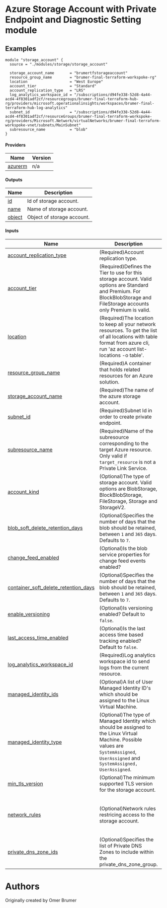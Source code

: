 <!-- BEGIN_TF_DOCS -->

# Azure Storage Account with Private Endpoint and Diagnostic Setting module

## Examples
```hcl
module "storage_account" {
  source = "./modules/storage/storage_account"

  storage_account_name       = "brumertfstorageaccount"
  resource_group_name        = "brumer-final-terraform-workspoke-rg"
  location                   = "West Europe"
  account_tier               = "Standard"
  account_replication_type   = "LRS"
  log_analytics_workspace_id = "/subscriptions/d94fe338-52d8-4a44-acd4-4f8301adf2cf/resourcegroups/brumer-final-terraform-hub-rg/providers/microsoft.operationalinsights/workspaces/brumer-final-terraform-hub-log-analytics"
  subnet_id                  = "/subscriptions/d94fe338-52d8-4a44-acd4-4f8301adf2cf/resourceGroups/brumer-final-terraform-workspoke-rg/providers/Microsoft.Network/virtualNetworks/brumer-final-terraform-workspoke-vnet/subnets/MainSubnet"
  subresource_name           = "blob"
}
```

#### Providers

| Name | Version |
|------|---------|
| <a name="provider_azurerm"></a> [azurerm](#provider\_azurerm) | n/a |

#### Outputs

| Name | Description |
|------|-------------|
| <a name="output_id"></a> [id](#output\_id) | Id of storage account. |
| <a name="output_name"></a> [name](#output\_name) | Name of storage account. |
| <a name="output_object"></a> [object](#output\_object) | Object of storage account. |

#### Inputs

| Name | Description | Type | Default | Required |
|------|-------------|------|---------|:--------:|
| <a name="input_account_replication_type"></a> [account\_replication\_type](#input\_account\_replication\_type) | (Required)Account replication type. | `string` | n/a | yes |
| <a name="input_account_tier"></a> [account\_tier](#input\_account\_tier) | (Required)Defines the Tier to use for this storage account. Valid options are Standard and Premium. For BlockBlobStorage and FileStorage accounts only Premium is valid. | `string` | n/a | yes |
| <a name="input_location"></a> [location](#input\_location) | (Required)The location to keep all your network resources. To get the list of all locations with table format from azure cli, run 'az account list-locations -o table'. | `string` | n/a | yes |
| <a name="input_resource_group_name"></a> [resource\_group\_name](#input\_resource\_group\_name) | (Required)A container that holds related resources for an Azure solution. | `string` | n/a | yes |
| <a name="input_storage_account_name"></a> [storage\_account\_name](#input\_storage\_account\_name) | (Required)The name of the azure storage account. | `string` | n/a | yes |
| <a name="input_subnet_id"></a> [subnet\_id](#input\_subnet\_id) | (Required)Subnet Id in order to create private endpoint. | `string` | n/a | yes |
| <a name="input_subresource_name"></a> [subresource\_name](#input\_subresource\_name) | (Required)Name of the subresource corresponding to the target Azure resource. Only valid if `target_resource` is not a Private Link Service. | `string` | n/a | yes |
| <a name="input_account_kind"></a> [account\_kind](#input\_account\_kind) | (Optional)The type of storage account. Valid options are BlobStorage, BlockBlobStorage, FileStorage, Storage and StorageV2. | `string` | `"StorageV2"` | no |
| <a name="input_blob_soft_delete_retention_days"></a> [blob\_soft\_delete\_retention\_days](#input\_blob\_soft\_delete\_retention\_days) | (Optional)Specifies the number of days that the blob should be retained, between `1` and `365` days. Defaults to `7`. | `number` | `7` | no |
| <a name="input_change_feed_enabled"></a> [change\_feed\_enabled](#input\_change\_feed\_enabled) | (Optional)Is the blob service properties for change feed events enabled? | `bool` | `false` | no |
| <a name="input_container_soft_delete_retention_days"></a> [container\_soft\_delete\_retention\_days](#input\_container\_soft\_delete\_retention\_days) | (Optional)Specifies the number of days that the blob should be retained, between `1` and `365` days. Defaults to `7`. | `number` | `7` | no |
| <a name="input_enable_versioning"></a> [enable\_versioning](#input\_enable\_versioning) | (Optional)Is versioning enabled? Default to `false`. | `bool` | `false` | no |
| <a name="input_last_access_time_enabled"></a> [last\_access\_time\_enabled](#input\_last\_access\_time\_enabled) | (Optional)Is the last access time based tracking enabled? Default to `false`. | `bool` | `false` | no |
| <a name="input_log_analytics_workspace_id"></a> [log\_analytics\_workspace\_id](#input\_log\_analytics\_workspace\_id) | (Required)Log analytics workspace id to send logs from the current resource. | `string` | `null` | no |
| <a name="input_managed_identity_ids"></a> [managed\_identity\_ids](#input\_managed\_identity\_ids) | (Optional)A list of User Managed Identity ID's which should be assigned to the Linux Virtual Machine. | `list(string)` | `null` | no |
| <a name="input_managed_identity_type"></a> [managed\_identity\_type](#input\_managed\_identity\_type) | (Optional)The type of Managed Identity which should be assigned to the Linux Virtual Machine. Possible values are `SystemAssigned`, `UserAssigned` and `SystemAssigned, UserAssigned`. | `string` | `null` | no |
| <a name="input_min_tls_version"></a> [min\_tls\_version](#input\_min\_tls\_version) | (Optional)The minimum supported TLS version for the storage account. | `string` | `"TLS1_2"` | no |
| <a name="input_network_rules"></a> [network\_rules](#input\_network\_rules) | (Optional)Network rules restricing access to the storage account. | `object({ bypass = list(string), ip_rules = list(string), subnet_ids = list(string) })` | `null` | no |
| <a name="input_private_dns_zone_ids"></a> [private\_dns\_zone\_ids](#input\_private\_dns\_zone\_ids) | (Optional)Specifies the list of Private DNS Zones to include within the private\_dns\_zone\_group. | `list(string)` | `[]` | no |



# Authors
Originally created by Omer Brumer
<!-- END_TF_DOCS -->
